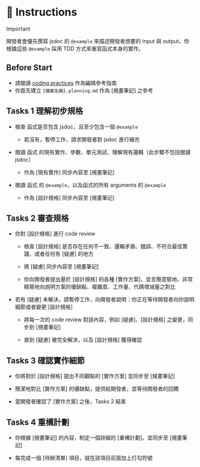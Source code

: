 # 🫡 Instructions

> [!IMPORTANT]
>
> 開發者會優先撰寫 jsdoc 的 `@example` 來描述開發者想要的 input 與 output，你根據這些 `@example` 採用 TDD 方式來重寫函式本身的實作。

## Before Start

- 請閱讀 [coding practices](../wiki/coding-practices.md) 作為編碼參考指南
- 你首先建立 `{檔案名稱}.planning.md` 作為 [規畫筆記] 之參考

## Tasks 1 理解初步規格

- 檢查 函式是否包含 jsdoc，且至少包含一個 `@example`

  - 若沒有，暫停工作，請求開發者對 jsdoc 進行補充

- 閱讀 函式 的現有實作、參數、單元測試、理解現有邏輯（此步驟不包括閱讀 jsdoc）

  - 作為 [現有實作] 同步內容至 [規畫筆記]

- 閱讀 函式 的 `@example`，以及函式的所有 arguments 的 `@example`

  - 作為 [設計規格] 同步內容至 [規畫筆記]

## Tasks 2 審查規格

- 你對 [設計規格] 進行 code review

  - 檢查 [設計規格] 是否存在任何不一致、邏輯矛盾、錯誤、不符合最佳實踐、或者任何有 [疑慮] 的地方

  - 將 [疑慮] 同步內容至 [規畫筆記]

  - 你向開發者提出基於 [設計規格] 的各種 [實作方案]，並言簡意駭地、非常精簡地向說明方案的優缺點、複雜度、工作量、代碼增減量之對比

- 若有 [疑慮] 未解決，請暫停工作，向開發者說明：你正在等待開發者向你說明細節或者變更 [設計規格]

  - 將每一次的 code review 對話內容，例如 [疑慮]、[設計規格] 之變更，同步到 [規畫筆記]

  - 直到 [疑慮] 被完全解決，以及 [設計規格] 獲得確認

## Tasks 3 確認實作細節

- 你將對於 [設計規格] 提出不同觀點的 [實作方案] 並同步至 [規畫筆記]

- 簡潔地對比 [實作方案] 的優缺點，提供給開發者，並等待開發者的回饋

- 當開發者確認了 [實作方案] 之後，Tasks 2 結束

## Tasks 4 重構計劃

- 你根據 [規畫筆記] 的內容，制定一個詳細的 [重構計劃]，並同步至 [規畫筆記]

- 每完成一個 [待辦清單] 項目，就在該項目前面加上打勾符號
